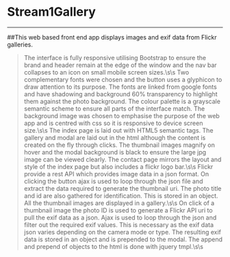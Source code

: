 # Stream1Gallery
***
##This web based front end app displays images and exif data from Flickr galleries. 
>The interface is fully responsive utilising Bootstrap to ensure the brand and header remain at the edge of the window and the nav bar collapses to an icon on small mobile screen sizes.\s\s
>Two complementary fonts were chosen and the button uses a glyphicon to draw attention to its purpose. The fonts are linked from google fonts and have shadowing and background 60% transparency to highlight them against the photo background. The colour palette is a grayscale semantic scheme to ensure all parts of the interface match. The background image was chosen to emphasise the purpose of the web app and is centred with css so it is responsive to device screen size.\s\s
>The index page is laid out with HTML5 semantic tags. The gallery and modal are laid out in the html although the content is created on the fly through clicks. The thumbnail images magnify on hover and the modal background is black to ensure the large jpg image can be viewed clearly. The contact page mirrors the layout and style of the index page but also includes a flickr logo bar.\s\s
>Flickr provide a rest API which provides image data in a json format. On clicking the button ajax is used to loop through the json file and extract the data required to generate the thumbnail uri. The photo title and id are also gathered  for identification. This is stored in an object. All the thumbnail images are displayed in a gallery.\s\s
>On click of a thumbnail image the photo ID is used to generate a Flickr API uri to pull the exif data as a json. Ajax is used to loop through the json and filter out the required exif values. This is necessary as the exif data json varies depending on the camera mode or type. The resulting exif data is stored in an object and is prepended to the modal. The append and prepend of objects to the html is done with jquery tmpl.\s\s
